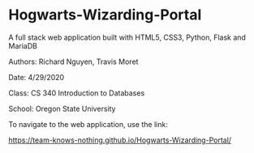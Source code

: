 # Hogwarts-Wizarding-Portal
A full stack web application built with HTML5, CSS3, Python, Flask and MariaDB

Authors: Richard Nguyen, Travis Moret

Date: 4/29/2020

Class: CS 340 Introduction to Databases

School: Oregon State University

To navigate to the web application, use the link: 

https://team-knows-nothing.github.io/Hogwarts-Wizarding-Portal/